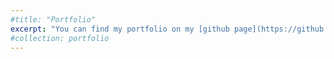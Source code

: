 ```yaml
---
#title: "Portfolio"
excerpt: "You can find my portfolio on my [github page](https://github.com/Kindred-Yi)"
#collection: portfolio
---
```



